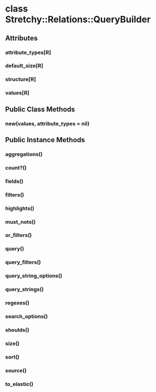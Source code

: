 # class Stretchy::Relations::QueryBuilder [](#class-Stretchy::Relations::QueryBuilder) [](#top)
 ## Attributes
 ### attribute_types[R] [](#attribute-i-attribute_types)
 ### default_size[R] [](#attribute-i-default_size)
 ### structure[R] [](#attribute-i-structure)
 ### values[R] [](#attribute-i-values)
 ## Public Class Methods
 ### new(values, attribute_types = nil) [](#method-c-new)
 ## Public Instance Methods
 ### aggregations() [](#method-i-aggregations)
 ### count?() [](#method-i-count-3F)
 ### fields() [](#method-i-fields)
 ### filters() [](#method-i-filters)
 ### highlights() [](#method-i-highlights)
 ### must_nots() [](#method-i-must_nots)
 ### or_filters() [](#method-i-or_filters)
 ### query() [](#method-i-query)
 ### query_filters() [](#method-i-query_filters)
 ### query_string_options() [](#method-i-query_string_options)
 ### query_strings() [](#method-i-query_strings)
 ### regexes() [](#method-i-regexes)
 ### search_options() [](#method-i-search_options)
 ### shoulds() [](#method-i-shoulds)
 ### size() [](#method-i-size)
 ### sort() [](#method-i-sort)
 ### source() [](#method-i-source)
 ### to_elastic() [](#method-i-to_elastic)
 